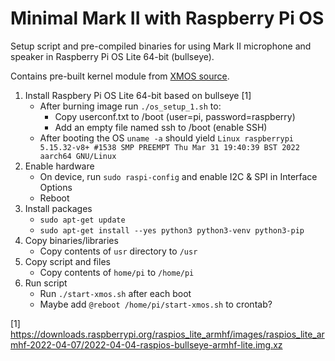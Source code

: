 # Minimal Mark II with Raspberry Pi OS

Setup script and pre-compiled binaries for using Mark II microphone and speaker in Raspberry Pi OS Lite 64-bit (bullseye).

Contains pre-built kernel module from [XMOS source](https://github.com/xmos/vocalfusion-rpi-setup).

1. Install Raspbery Pi OS Lite 64-bit based on bullseye [1]
    * After burning image run `./os_setup_1.sh` to:
        * Copy userconf.txt to /boot (user=pi, password=raspberry)
        * Add an empty file named ssh to /boot (enable SSH)
    * After booting the OS `uname -a` should yield `Linux raspberrypi 5.15.32-v8+ #1538 SMP PREEMPT Thu Mar 31 19:40:39 BST 2022 aarch64 GNU/Linux`
2. Enable hardware
    * On device, run `sudo raspi-config` and enable I2C & SPI in Interface Options
    * Reboot
3. Install packages
    * `sudo apt-get update`
    * `sudo apt-get install --yes python3 python3-venv python3-pip`
4. Copy binaries/libraries
    * Copy contents of `usr` directory to `/usr`
5. Copy script and files
    * Copy contents of `home/pi` to `/home/pi`
6. Run script
    * Run `./start-xmos.sh` after each boot
    * Maybe add `@reboot /home/pi/start-xmos.sh` to crontab? 

[1] https://downloads.raspberrypi.org/raspios_lite_armhf/images/raspios_lite_armhf-2022-04-07/2022-04-04-raspios-bullseye-armhf-lite.img.xz
